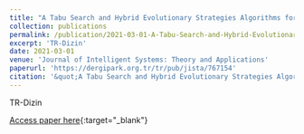 ```yaml
---
title: "A Tabu Search and Hybrid Evolutionary Strategies Algorithms for the Integrated Process Planning and Scheduling with Due-date Agreement"
collection: publications
permalink: /publication/2021-03-01-A-Tabu-Search-and-Hybrid-Evolutionary-Strategies-Algorithms-
excerpt: 'TR-Dizin'
date: 2021-03-01
venue: 'Journal of Intelligent Systems: Theory and Applications'
paperurl: 'https://dergipark.org.tr/tr/pub/jista/767154'
citation: '&quot;A Tabu Search and Hybrid Evolutionary Strategies Algorithms for the Integrated Process Planning and Scheduling with Due-date Agreement.&quot; Journal of Intelligent Systems: Theory and Applications, 2021.'
---
```

TR-Dizin

[Access paper here](https://dergipark.org.tr/tr/pub/jista/767154){:target="_blank"}
